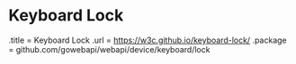 # Keyboard Lock

.title = Keyboard Lock
.url = <https://w3c.github.io/keyboard-lock/>
.package = github.com/gowebapi/webapi/device/keyboard/lock
